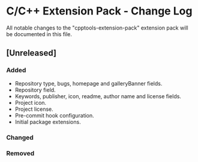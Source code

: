 # C/C++ Extension Pack - Change Log

All notable changes to the "cpptools-extension-pack" extension pack will be documented in this file.

## [Unreleased]

### Added
- Repository type, bugs, homepage and galleryBanner fields.
- Repository field.
- Keywords, publisher, icon, readme, author name and license fields.
- Project icon.
- Project license.
- Pre-commit hook configuration.
- Initial package extensions.

### Changed

### Removed
